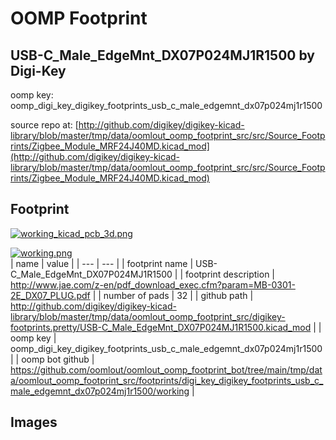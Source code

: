 # OOMP Footprint  
## USB-C_Male_EdgeMnt_DX07P024MJ1R1500  by Digi-Key  
  
oomp key: oomp_digi_key_digikey_footprints_usb_c_male_edgemnt_dx07p024mj1r1500  
  
source repo at: [http://github.com/digikey/digikey-kicad-library/blob/master/tmp/data/oomlout_oomp_footprint_src/src/Source_Footprints/Zigbee_Module_MRF24J40MD.kicad_mod](http://github.com/digikey/digikey-kicad-library/blob/master/tmp/data/oomlout_oomp_footprint_src/src/Source_Footprints/Zigbee_Module_MRF24J40MD.kicad_mod)  
## Footprint  
  
[![working_kicad_pcb_3d.png](working_kicad_pcb_3d_600.png)](working_kicad_pcb_3d.png)  
  
[![working.png](working_600.png)](working.png)  
| name | value | 
| --- | --- | 
| footprint name | USB-C_Male_EdgeMnt_DX07P024MJ1R1500 | 
| footprint description | http://www.jae.com/z-en/pdf_download_exec.cfm?param=MB-0301-2E_DX07_PLUG.pdf | 
| number of pads | 32 | 
| github path | http://github.com/digikey/digikey-kicad-library/blob/master/tmp/data/oomlout_oomp_footprint_src/digikey-footprints.pretty/USB-C_Male_EdgeMnt_DX07P024MJ1R1500.kicad_mod | 
| oomp key | oomp_digi_key_digikey_footprints_usb_c_male_edgemnt_dx07p024mj1r1500 | 
| oomp bot github | https://github.com/oomlout/oomlout_oomp_footprint_bot/tree/main/tmp/data/oomlout_oomp_footprint_src/footprints/digi_key_digikey_footprints_usb_c_male_edgemnt_dx07p024mj1r1500/working | 
## Images  
